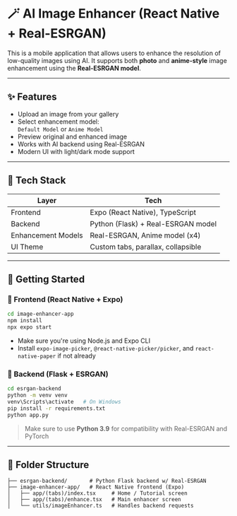 # 🪄 AI Image Enhancer (React Native + Real-ESRGAN)

This is a mobile application that allows users to enhance the resolution of low-quality images using AI. It supports both **photo** and **anime-style** image enhancement using the **Real-ESRGAN model**.

---

## ✨ Features

- Upload an image from your gallery
- Select enhancement model:  
  `Default Model` or `Anime Model`
- Preview original and enhanced image
- Works with AI backend using Real-ESRGAN
- Modern UI with light/dark mode support

---

## 🧱 Tech Stack

| Layer      | Tech                                |
|------------|-------------------------------------|
| Frontend   | Expo (React Native), TypeScript     |
| Backend    | Python (Flask) + Real-ESRGAN model  |
| Enhancement Models | Real-ESRGAN, Anime model (x4) |
| UI Theme   | Custom tabs, parallax, collapsible |

---

## 🚀 Getting Started

### 📱 Frontend (React Native + Expo)

```bash
cd image-enhancer-app
npm install
npx expo start
```

- Make sure you're using Node.js and Expo CLI
- Install `expo-image-picker`, `@react-native-picker/picker`, and `react-native-paper` if not already

### 🧠 Backend (Flask + ESRGAN)

```bash
cd esrgan-backend
python -m venv venv
venv\Scripts\activate   # On Windows
pip install -r requirements.txt
python app.py
```

> Make sure to use **Python 3.9** for compatibility with Real-ESRGAN and PyTorch

---

## 📂 Folder Structure

```
├── esrgan-backend/       # Python Flask backend w/ Real-ESRGAN
├── image-enhancer-app/   # React Native frontend (Expo)
│   ├── app/(tabs)/index.tsx     # Home / Tutorial screen
│   ├── app/(tabs)/enhance.tsx   # Main enhancer screen
│   └── utils/imageEnhancer.ts   # Handles backend requests
```